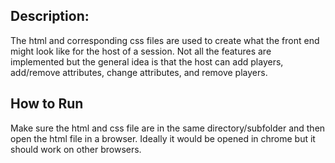 ## Description:
The html and corresponding css files are used to create what the front end might look like for the host of a session. Not all the features are implemented but the general idea is that the host can add players, add/remove attributes, change attributes, and remove players. 

## How to Run
Make sure the html and css file are in the same directory/subfolder and then open the html file in a browser. Ideally it would be opened in chrome but it should work on other browsers.
